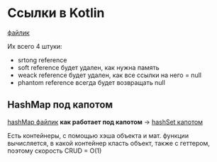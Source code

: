 # Ссылки в Kotlin

[файлик](/basics/lowLevelConcepts/ram_arc.md/)

Их всего 4 штуки:

- srtong reference
- soft reference будет удален, как нужна  память
- weack reference будет удален, как все ссылки на него = null
- phantom reference всегда будет возвращать null

## HashMap под капотом 

[hashMap файлик](/basics/collections/hashDataStructures/hashmap.md)
**как работает под капотом** -> [hashSet капотом](/basics/collections/hashDataStructures/hashmap.md)

Есть контейнеры, с помощью хэша объекта и мат. функции вычисляется, в какой контейнер класть объект, также с геттером, поэтому скорость CRUD = O(1)

